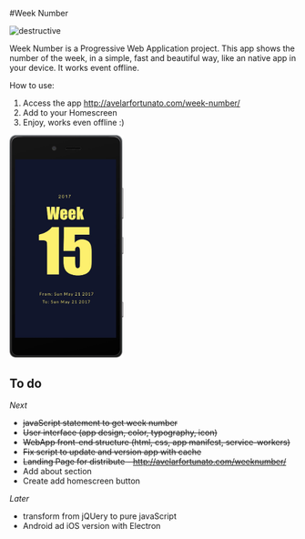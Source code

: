 #Week Number

![destructive](https://img.shields.io/badge/Version-v2.0.1-blue.svg?style=flat)

Week Number is a Progressive Web Application project. This app shows the number of the week, in a simple, fast and beautiful way, like an native app in your device. It works event offline.

How to use:
1. Access the app http://avelarfortunato.com/week-number/
2. Add to your Homescreen
3. Enjoy, works even offline :)

<img src="https://github.com/Avelar/week-number/blob/master/img/week-number-pwa.jpg" width="200" />

## To do
*Next*
- ~~javaScript statement to get week number~~
- ~~User interface (app design, color, typography, icon)~~
- ~~WebApp front-end structure (html, css, app manifest, service-workers)~~
- ~~Fix script to update and version app with cache~~
- ~~Landing Page for distribute - http://avelarfortunato.com/weeknumber/~~
- Add about section
- Create add homescreen button

*Later*
- transform from jQUery to pure javaScript
- Android ad iOS version with Electron
